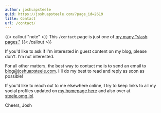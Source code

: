 ```yaml
---
author: joshuapsteele
guid: https://joshuapsteele.com/?page_id=2619
title: Contact
url: /contact/
---
```

{{< callout "note" >}}
This `/contact` page is just one of [my many "slash pages."](/slashes)
{{< /callout >}}

If you'd like to ask if I'm interested in guest content on my blog, please don't. I'm not interested.

For all other matters, the best way to contact me is to send an email to [blog@joshuapsteele.com](mailto:blog@joshuapsteele.com). I'll do my best to read and reply as soon as possible!

If you'd like to reach out to me elsewhere online, I try to keep links to all my social profiles updated on [my homepage here](/) and also over at [steele.omg.lol](https://steele.omg.lol).

Cheers,
Josh